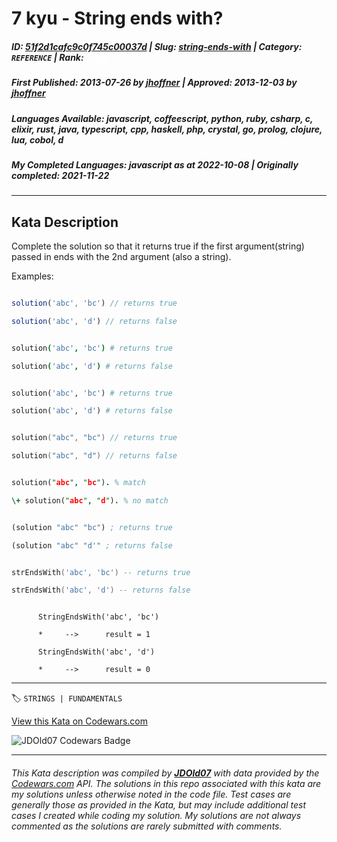 # 7 kyu - String ends with?

##### **ID**: [51f2d1cafc9c0f745c00037d](https://www.codewars.com/kata/51f2d1cafc9c0f745c00037d) | **Slug**: [string-ends-with](https://www.codewars.com/kata/51f2d1cafc9c0f745c00037d) | **Category**: `REFERENCE` | **Rank**: <span style="color:white">7 kyu</span>

##### **First Published**: 2013-07-26 ***by*** [jhoffner](https://www.codewars.com/users/jhoffner) | **Approved**: 2013-12-03 ***by*** [jhoffner](https://www.codewars.com/users/jhoffner)

##### **Languages Available**: javascript, coffeescript, python, ruby, csharp, c, elixir, rust, java, typescript, cpp, haskell, php, crystal, go, prolog, clojure, lua, cobol, d

##### **My Completed Languages**: javascript ***as at*** 2022-10-08 | **Originally completed**: 2021-11-22

---

## Kata Description


Complete the solution so that it returns true if the first argument(string) passed in ends with the 2nd argument (also a string). 



Examples:



```javascript

solution('abc', 'bc') // returns true

solution('abc', 'd') // returns false

```

```coffeescript

solution('abc', 'bc') # returns true

solution('abc', 'd') # returns false

```

```python

solution('abc', 'bc') # returns true

solution('abc', 'd') # returns false

```

```go

solution("abc", "bc") // returns true

solution("abc", "d") // returns false

```

```prolog

solution("abc", "bc"). % match

\+ solution("abc", "d"). % no match

```

```clojure

(solution "abc" "bc") ; returns true

(solution "abc" "d'" ; returns false

```

```lua

strEndsWith('abc', 'bc') -- returns true

strEndsWith('abc', 'd') -- returns false

```

```cobol

      StringEndsWith('abc', 'bc')

      *     -->      result = 1

      StringEndsWith('abc', 'd')

      *     -->      result = 0

```



---


🏷 `STRINGS | FUNDAMENTALS`


[View this Kata on Codewars.com](https://www.codewars.com/kata/51f2d1cafc9c0f745c00037d)

![](https://www.codewars.com/users/jdold07/badges/large "JDOld07 Codewars Badge")

---

###### *This Kata description was compiled by [**JDOld07**](https://tpstech.dev) with data provided by the [Codewars.com](https://www.codewars.com) API.  The solutions in this repo associated with this kata are my solutions unless otherwise noted in the code file.  Test cases are generally those as provided in the Kata, but may include additional test cases I created while coding my solution.  My solutions are not always commented as the solutions are rarely submitted with comments.*
